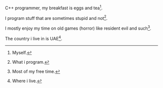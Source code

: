 C++ programmer, my breakfast is eggs and tea[^1].

I program stuff that are sometimes stupid and not[^2].  

I mostly enjoy my time on old games (horror) like resident evil and such[^3].

The country i live in is UAE[^note].

[^1]: Myself.
[^2]: What i program.
[^3]: Most of my free time.
[^note]: Where i live.

